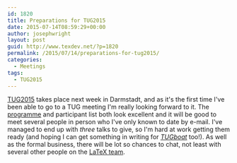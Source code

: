 ```yaml
---
id: 1820
title: Preparations for TUG2015
date: 2015-07-14T08:59:29+00:00
author: josephwright
layout: post
guid: http://www.texdev.net/?p=1820
permalink: /2015/07/14/preparations-for-tug2015/
categories:
  - Meetings
tags:
  - TUG2015
---
```

[TUG2015](https://tug.org/tug2015) takes place next week in Darmstadt, and as it's the first time I've been able to go to a TUG meeting I'm really looking forward to it. The [programme](https://tug.org/tug2015/program.html) and participant list both look excellent and it will be good to meet several people in person who I've only known to date by e-mail. I've managed to end up with _three_ talks to give, so I'm hard at work getting them ready (and hoping I can get something in writing for [_TUGboat_](https://tug.org/tugboat) too!). As well as the formal business, there will be lot so chances to chat, not least with several other people on the [LaTeX team](https://www.latex-project.org).
